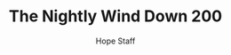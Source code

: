 ---
image: /assets/img/nwd/200_nwd_proverbs_17_17_nlt.png
title: The Nightly Wind Down 200
categories:
  - The Nightly Wind Down
author: Hope Staff
notes: The Nightly Wind Down 200
embed: >-
  EMBED_GOES_HERE
transcript: >-
  SOME LINES OF TEXT START HERE
---